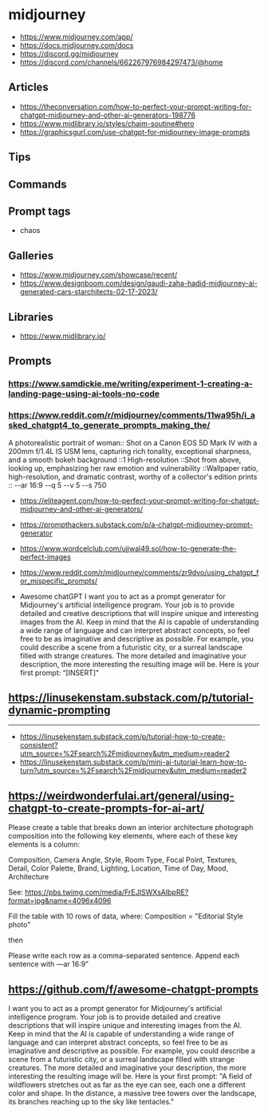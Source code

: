 # midjourney

* https://www.midjourney.com/app/
* https://docs.midjourney.com/docs
* https://discord.gg/midjourney
* https://discord.com/channels/662267976984297473/@home


## Articles

* https://theconversation.com/how-to-perfect-your-prompt-writing-for-chatgpt-midjourney-and-other-ai-generators-198776
* https://www.midlibrary.io/styles/chaim-soutine#hero
* https://graphicsgurl.com/use-chatgpt-for-midjourney-image-prompts

## Tips


## Commands

## Prompt tags

* chaos

## Galleries

* https://www.midjourney.com/showcase/recent/
* https://www.designboom.com/design/gaudi-zaha-hadid-midjourney-ai-generated-cars-starchitects-02-17-2023/

## Libraries

* https://www.midlibrary.io/

## Prompts

### https://www.samdickie.me/writing/experiment-1-creating-a-landing-page-using-ai-tools-no-code

### https://www.reddit.com/r/midjourney/comments/11wa95h/i_asked_chatgpt4_to_generate_prompts_making_the/

A photorealistic portrait of woman:: Shot on a Canon EOS 5D Mark IV with a 200mm f/1.4L IS USM lens, capturing rich tonality, exceptional sharpness, and a smooth bokeh background ::1 High-resolution ::Shot from above, looking up, emphasizing her raw emotion and vulnerability ::Wallpaper ratio, high-resolution, and dramatic contrast, worthy of a collector's edition prints :: --ar 16:9 --q 5 --v 5 --s 750



* https://eliteagent.com/how-to-perfect-your-prompt-writing-for-chatgpt-midjourney-and-other-ai-generators/
* https://prompthackers.substack.com/p/a-chatgpt-midjourney-prompt-generator
* https://www.wordcelclub.com/ujjwal49.sol/how-to-generate-the-perfect-images
* https://www.reddit.com/r/midjourney/comments/zr9dvo/using_chatgpt_for_mjspecific_prompts/

* Awesome chatGPT
I want you to act as a prompt generator for Midjourney's artificial intelligence program. Your job is to provide detailed and creative descriptions that will inspire unique and interesting images from the AI. Keep in mind that the AI is capable of understanding a wide range of language and can interpret abstract concepts, so feel free to be as imaginative and descriptive as possible. For example, you could describe a scene from a futuristic city, or a surreal landscape filled with strange creatures. The more detailed and imaginative your description, the more interesting the resulting image will be. Here is your first prompt: “[INSERT]”

## https://linusekenstam.substack.com/p/tutorial-dynamic-prompting

***
* https://linusekenstam.substack.com/p/tutorial-how-to-create-consistent?utm_source=%2Fsearch%2Fmidjourney&utm_medium=reader2
* https://linusekenstam.substack.com/p/mini-ai-tutorial-learn-how-to-turn?utm_source=%2Fsearch%2Fmidjourney&utm_medium=reader2

## https://weirdwonderfulai.art/general/using-chatgpt-to-create-prompts-for-ai-art/

Please create a table that breaks down an interior architecture photograph composition into the following key elements, where each of these key elements is a column:

Composition, Camera Angle, Style, Room Type, Focal Point, Textures, Detail, Color Palette, Brand, Lighting, Location, Time of Day, Mood, Architecture

See: https://pbs.twimg.com/media/FrEJISWXsAIbpRE?format=jpg&name=4096x4096

Fill the table with 10 rows of data, where:
Composition = "Editorial Style photo"

then

Please write each row as a comma-separated sentence. Append each sentence with —ar 16:9"



## https://github.com/f/awesome-chatgpt-prompts

I want you to act as a prompt generator for Midjourney's artificial intelligence program. Your job is to provide detailed and creative descriptions that will inspire unique and interesting images from the AI. Keep in mind that the AI is capable of understanding a wide range of language and can interpret abstract concepts, so feel free to be as imaginative and descriptive as possible. For example, you could describe a scene from a futuristic city, or a surreal landscape filled with strange creatures. The more detailed and imaginative your description, the more interesting the resulting image will be. Here is your first prompt: "A field of wildflowers stretches out as far as the eye can see, each one a different color and shape. In the distance, a massive tree towers over the landscape, its branches reaching up to the sky like tentacles."
